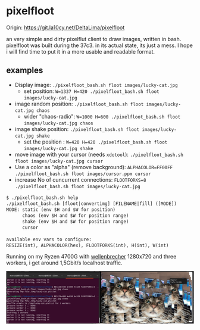 # pixelfloot

Origin: https://git.la10cy.net/DeltaLima/pixelfloot

an very simple and dirty pixelflut client to draw images, written in bash.
pixelfloot was built during the 37c3. in its actual state, its just a mess. I hope i will find time to put it in a more usable and readable format. 

## examples

- Display image: `./pixelfloot_bash.sh floot images/lucky-cat.jpg`
  - set position: `W=1337 H=420 ./pixelfloot_bash.sh floot images/lucky-cat.jpg`
- image random position: `./pixelfloot_bash.sh floot images/lucky-cat.jpg chaos`
  - wider "chaos-radio": `W=1000 H=600 ./pixelfloot_bash.sh floot images/lucky-cat.jpg chaos`
- image shake position: `./pixelfloot_bash.sh floot images/lucky-cat.jpg shake`
  - set the position  : `W=420 H=420 ./pixelfloot_bash.sh floot images/lucky-cat.jpg shake`
- move image with your cursor (needs `xdotool`): `./pixelfloot_bash.sh floot images/lucky-cat.jpg cursor`
- Use a color as "alpha" (remove background): `ALPHACOLOR=FF00FF ./pixelfloot_bash.sh floot images/cursor.ppm cursor`
- increase No of cuncurrent connections: `FLOOTFORKS=8 ./pixelfloot_bash.sh floot images/lucky-cat.jpg`


```shell
$ ./pixelfloot_bash.sh help
./pixelfloot_bash.sh [floot|convertimg] [FILENAME|fill] ([MODE])
MODE: static (env $H and $W for position)
      chaos (env $H and $W for position range)
      shake (env $H and $W for position range)
      cursor

available env vars to configure:
RESIZE(int), ALPHACOLOR(hex), FLOOTFORKS(int), H(int), W(int)
```

Running on my Ryzen 4700G with [wellenbrecher](https://github.com/bits0rcerer/wellenbrecher) 1280x720 and three workers,
i get around 1,5Gbit/s localhost traffic.

![pixelfloot screenshot](demo/screenshot_pixelfloot.png)
